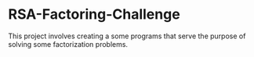 # RSA-Factoring-Challenge
This project involves creating a some programs that serve the purpose of solving some factorization problems.
